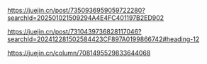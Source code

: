 https://juejin.cn/post/7350936959059722280?searchId=202501021509294A4E4FC401197B2ED902

https://juejin.cn/post/7310439736828117046?searchId=202412281502584423CF897A0199866742#heading-12

https://juejin.cn/column/7081495529833644068